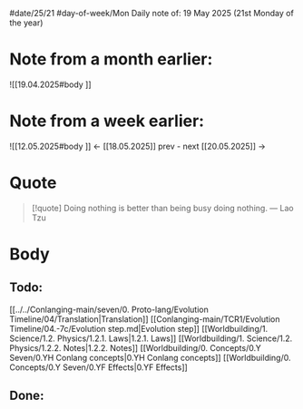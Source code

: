 
#date/25/21
#day-of-week/Mon
Daily note of: 19 May 2025 (21st Monday of the year)

# Note from a month earlier:
![[19.04.2025#body ]]

# Note from a week earlier:
![[12.05.2025#body ]]
 <- [[18.05.2025]] prev - next [[20.05.2025]] ->
# Quote

> [!quote] Doing nothing is better than being busy doing nothing.
> — Lao Tzu
# Body

## Todo:

[[../../Conlanging-main/seven/0. Proto-lang/Evolution Timeline/04/Translation|Translation]]
[[Conlanging-main/TCR1/Evolution Timeline/04.-7c/Evolution step.md|Evolution step]]
[[Worldbuilding/1. Science/1.2. Physics/1.2.1. Laws|1.2.1. Laws]]
[[Worldbuilding/1. Science/1.2. Physics/1.2.2. Notes|1.2.2. Notes]]
[[Worldbuilding/0. Concepts/0.Y Seven/0.YH Conlang concepts|0.YH Conlang concepts]]
[[Worldbuilding/0. Concepts/0.Y Seven/0.YF Effects|0.YF Effects]]
## Done: